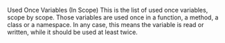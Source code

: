 Used Once Variables (In Scope)
This is the list of used once variables, scope by scope. Those variables are used once in a function, a method, a class or a namespace. In any case, this means the variable is read or written, while it should be used at least twice. 

<?php

function foo() {
    // The variables below never appear twice, inside foo()
    $writtenOnce = 1;

    foo($readOnce);
    // They do appear again in other functions, or in global space. 
}

function bar() {
    $writtenOnce = 1;
    foo($readOnce);
}

?>

